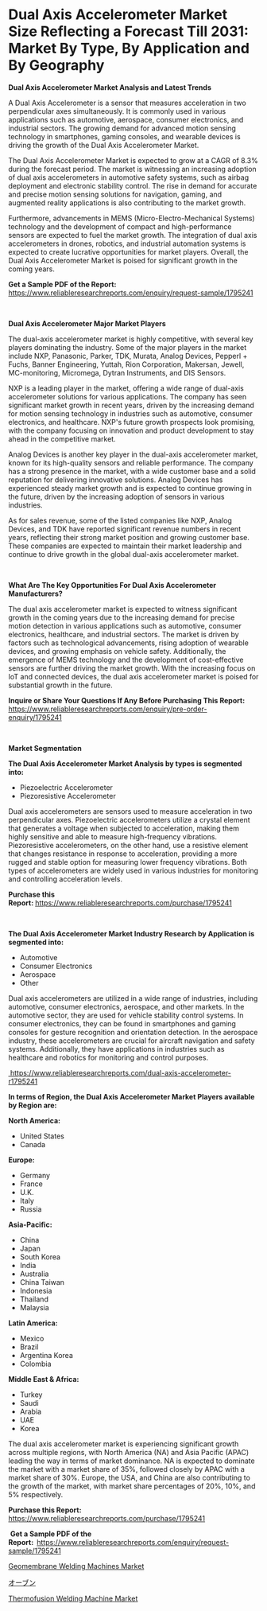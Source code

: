 <p><h1>Dual Axis Accelerometer Market Size Reflecting a Forecast Till 2031: Market By Type, By Application and By Geography</h1></p><p><strong>Dual Axis Accelerometer Market Analysis and Latest Trends</strong></p>
<p><p>A Dual Axis Accelerometer is a sensor that measures acceleration in two perpendicular axes simultaneously. It is commonly used in various applications such as automotive, aerospace, consumer electronics, and industrial sectors. The growing demand for advanced motion sensing technology in smartphones, gaming consoles, and wearable devices is driving the growth of the Dual Axis Accelerometer Market.</p><p>The Dual Axis Accelerometer Market is expected to grow at a CAGR of 8.3% during the forecast period. The market is witnessing an increasing adoption of dual axis accelerometers in automotive safety systems, such as airbag deployment and electronic stability control. The rise in demand for accurate and precise motion sensing solutions for navigation, gaming, and augmented reality applications is also contributing to the market growth.</p><p>Furthermore, advancements in MEMS (Micro-Electro-Mechanical Systems) technology and the development of compact and high-performance sensors are expected to fuel the market growth. The integration of dual axis accelerometers in drones, robotics, and industrial automation systems is expected to create lucrative opportunities for market players. Overall, the Dual Axis Accelerometer Market is poised for significant growth in the coming years.</p></p>
<p><strong>Get a Sample PDF of the Report:&nbsp;</strong> <a href="https://www.reliableresearchreports.com/enquiry/request-sample/1795241">https://www.reliableresearchreports.com/enquiry/request-sample/1795241</a></p>
<p>&nbsp;</p>
<p><strong>Dual Axis Accelerometer Major Market Players</strong></p>
<p><p>The dual-axis accelerometer market is highly competitive, with several key players dominating the industry. Some of the major players in the market include NXP, Panasonic, Parker, TDK, Murata, Analog Devices, Pepperl + Fuchs, Banner Engineering, Yuttah, Rion Corporation, Makersan, Jewell, MC-monitoring, Micromega, Dytran Instruments, and DIS Sensors.</p><p>NXP is a leading player in the market, offering a wide range of dual-axis accelerometer solutions for various applications. The company has seen significant market growth in recent years, driven by the increasing demand for motion sensing technology in industries such as automotive, consumer electronics, and healthcare. NXP's future growth prospects look promising, with the company focusing on innovation and product development to stay ahead in the competitive market.</p><p>Analog Devices is another key player in the dual-axis accelerometer market, known for its high-quality sensors and reliable performance. The company has a strong presence in the market, with a wide customer base and a solid reputation for delivering innovative solutions. Analog Devices has experienced steady market growth and is expected to continue growing in the future, driven by the increasing adoption of sensors in various industries.</p><p>As for sales revenue, some of the listed companies like NXP, Analog Devices, and TDK have reported significant revenue numbers in recent years, reflecting their strong market position and growing customer base. These companies are expected to maintain their market leadership and continue to drive growth in the global dual-axis accelerometer market.</p></p>
<p>&nbsp;</p>
<p><strong>What Are The Key Opportunities For Dual Axis Accelerometer Manufacturers?</strong></p>
<p><p>The dual axis accelerometer market is expected to witness significant growth in the coming years due to the increasing demand for precise motion detection in various applications such as automotive, consumer electronics, healthcare, and industrial sectors. The market is driven by factors such as technological advancements, rising adoption of wearable devices, and growing emphasis on vehicle safety. Additionally, the emergence of MEMS technology and the development of cost-effective sensors are further driving the market growth. With the increasing focus on IoT and connected devices, the dual axis accelerometer market is poised for substantial growth in the future.</p></p>
<p><strong>Inquire or Share Your Questions If Any Before Purchasing This Report:</strong> <a href="https://www.reliableresearchreports.com/enquiry/pre-order-enquiry/1795241">https://www.reliableresearchreports.com/enquiry/pre-order-enquiry/1795241</a></p>
<p>&nbsp;</p>
<p><strong>Market Segmentation</strong></p>
<p><strong>The Dual Axis Accelerometer Market Analysis by types is segmented into:</strong></p>
<p><ul><li>Piezoelectric Accelerometer</li><li>Piezoresistive Accelerometer</li></ul></p>
<p><p>Dual axis accelerometers are sensors used to measure acceleration in two perpendicular axes. Piezoelectric accelerometers utilize a crystal element that generates a voltage when subjected to acceleration, making them highly sensitive and able to measure high-frequency vibrations. Piezoresistive accelerometers, on the other hand, use a resistive element that changes resistance in response to acceleration, providing a more rugged and stable option for measuring lower frequency vibrations. Both types of accelerometers are widely used in various industries for monitoring and controlling acceleration levels.</p></p>
<p><strong>Purchase this Report:&nbsp;</strong><a href="https://www.reliableresearchreports.com/purchase/1795241">https://www.reliableresearchreports.com/purchase/1795241</a></p>
<p>&nbsp;</p>
<p><strong>The Dual Axis Accelerometer Market Industry Research by Application is segmented into:</strong></p>
<p><ul><li>Automotive</li><li>Consumer Electronics</li><li>Aerospace</li><li>Other</li></ul></p>
<p><p>Dual axis accelerometers are utilized in a wide range of industries, including automotive, consumer electronics, aerospace, and other markets. In the automotive sector, they are used for vehicle stability control systems. In consumer electronics, they can be found in smartphones and gaming consoles for gesture recognition and orientation detection. In the aerospace industry, these accelerometers are crucial for aircraft navigation and safety systems. Additionally, they have applications in industries such as healthcare and robotics for monitoring and control purposes.</p></p>
<p><a href="https://www.reliableresearchreports.com/dual-axis-accelerometer-r1795241">&nbsp;https://www.reliableresearchreports.com/dual-axis-accelerometer-r1795241</a></p>
<p><strong>In terms of Region, the Dual Axis Accelerometer Market Players available by Region are:</strong></p>
<p>
    <p> <strong> North America: </strong>
        <ul>
            <li>United States</li>
            <li>Canada</li>
        </ul>
        </p> 
    <p> <strong> Europe: </strong>
        <ul>
            <li>Germany</li>
            <li>France</li>
            <li>U.K.</li>
            <li>Italy</li>
            <li>Russia</li>
        </ul>
        </p> 
    <p> <strong> Asia-Pacific: </strong>
        <ul>
            <li>China</li>
            <li>Japan</li>
            <li>South Korea</li>
            <li>India</li>
            <li>Australia</li>
            <li>China Taiwan</li>
            <li>Indonesia</li>
            <li>Thailand</li>
            <li>Malaysia</li>
        </ul>
        </p> 
    <p> <strong> Latin America: </strong>
        <ul>
            <li>Mexico</li>
            <li>Brazil</li>
            <li>Argentina Korea</li>
            <li>Colombia</li>
        </ul>
        </p> 
    <p> <strong> Middle East & Africa: </strong>
        <ul>
            <li>Turkey</li>
            <li>Saudi</li>
            <li>Arabia</li>
            <li>UAE</li>
            <li>Korea</li>
        </ul>
    </p>
    </p>
<p><p>The dual axis accelerometer market is experiencing significant growth across multiple regions, with North America (NA) and Asia Pacific (APAC) leading the way in terms of market dominance. NA is expected to dominate the market with a market share of 35%, followed closely by APAC with a market share of 30%. Europe, the USA, and China are also contributing to the growth of the market, with market share percentages of 20%, 10%, and 5% respectively.</p></p>
<p><strong>Purchase this Report: </strong><a href="https://www.reliableresearchreports.com/purchase/1795241">https://www.reliableresearchreports.com/purchase/1795241</a></p>
<p>&nbsp;<strong>Get a Sample PDF of the Report:&nbsp;&nbsp;</strong><a href="https://www.reliableresearchreports.com/enquiry/request-sample/1795241">https://www.reliableresearchreports.com/enquiry/request-sample/1795241</a></p>
<p><strong></strong></p>
<p><p><a href="https://github.com/brenzgnarento/Market-Research-Report-List-2/blob/main/geomembrane-welding-machines-market.md">Geomembrane Welding Machines Market</a></p><p><a href="https://github.com/Sophiaard2003/Market-Research-Report-List-1/blob/main/842047132135.md">オーブン</a></p><p><a href="https://github.com/jerrycopelandthomaswsqd8q/Market-Research-Report-List-2/blob/main/thermofusion-welding-machine-market.md">Thermofusion Welding Machine Market</a></p></p>